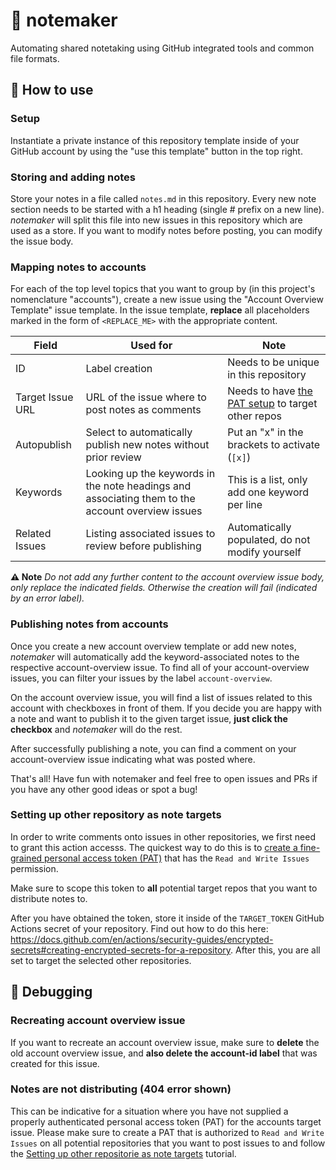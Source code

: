 # 📝 notemaker
Automating shared notetaking using GitHub integrated tools and common file formats.

## 📖 How to use
### Setup
Instantiate a private instance of this repository template inside of your GitHub account by using the "use this template" button in the top right.

### Storing and adding notes
Store your notes in a file called `notes.md` in this repository. Every new note section needs to be started with a h1 heading (single # prefix on a new line).
*notemaker* will split this file into new issues in this repository which are used as a store. If you want to modify notes before posting, you can modify the issue body.

### Mapping notes to accounts
For each of the top level topics that you want to group by (in this project's nomenclature "accounts"), create a new issue using the "Account Overview Template" issue template.
In the issue template, **replace** all placeholders marked in the form of `<REPLACE_ME>` with the appropriate content.

|   Field   |   Used for    |   Note    |
|   -----   |   --------    |   ----    |
|   ID      |   Label creation  |   Needs to be unique in this repository   |
|   Target Issue URL    |   URL of the issue where to post notes as comments    |   Needs to have [the PAT setup](#setting-up-other-repository-as-note-targets) to target other repos   |
|   Autopublish |   Select to automatically publish new notes without prior review  |   Put an "x" in the brackets to activate (`[x]`)  |
|   Keywords    |   Looking up the keywords in the note headings and associating them to the account overview issues |   This is a list, only add one keyword per line  |
|   Related Issues  |   Listing associated issues to review before publishing   |   Automatically populated, do not modify yourself |

**⚠️ Note**
*Do not add any further content to the account overview issue body, only replace the indicated fields. Otherwise the creation will fail (indicated by an error label).*

### Publishing notes from accounts
Once you create a new account overview template or add new notes, *notemaker* will automatically add the keyword-associated notes to the respective account-overview issue. To find all of your account-overview issues, you can filter your issues by the label `account-overview`.

On the account overview issue, you will find a list of issues related to this account with checkboxes in front of them. If you decide you are happy with a note and want to publish it to the given target issue, **just click the checkbox** and *notemaker* will do the rest.

After successfully publishing a note, you can find a comment on your account-overview issue indicating what was posted where.

That's all! Have fun with notemaker and feel free to open issues and PRs if you have any other good ideas or spot a bug!

### Setting up other repository as note targets
In order to write comments onto issues in other repositories, we first need to grant this action accesss.
The quickest way to do this is to [create a fine-grained personal access token (PAT)](https://docs.github.com/en/authentication/keeping-your-account-and-data-secure/creating-a-personal-access-token#creating-a-fine-grained-personal-access-token) that has the `Read and Write Issues` permission.

Make sure to scope this token to **all** potential target repos that you want to distribute notes to.

After you have obtained the token, store it inside of the `TARGET_TOKEN` GitHub Actions secret of your repository. Find out how to do this here: https://docs.github.com/en/actions/security-guides/encrypted-secrets#creating-encrypted-secrets-for-a-repository.
After this, you are all set to target the selected other repositories.

## 🔧 Debugging
### Recreating account overview issue
If you want to recreate an account overview issue, make sure to **delete** the old account overview issue, and **also delete the account-id label** that was created for this issue.
### Notes are not distributing (404 error shown)
This can be indicative for a situation where you have not supplied a properly authenticated personal access token (PAT) for the accounts target issue.
Please make sure to create a PAT that is authorized to `Read and Write Issues` on all potential repositories that you want to post issues to and follow the [Setting up other repositorie as note targets](#setting-up-other-repositorie-as-note-targets) tutorial.
